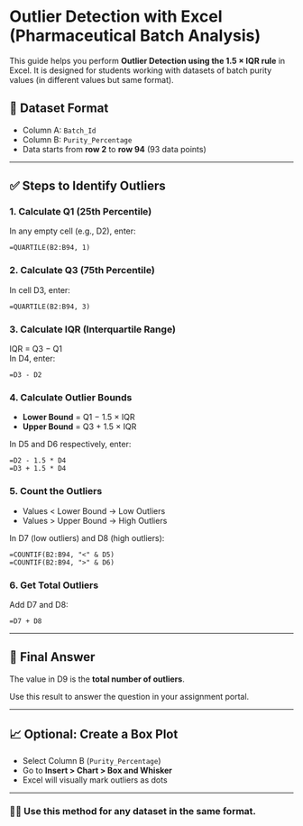 # Outlier Detection with Excel (Pharmaceutical Batch Analysis)

This guide helps you perform **Outlier Detection using the 1.5 × IQR rule** in Excel. It is designed for students working with datasets of batch purity values (in different values but same format).

## 📁 Dataset Format

- Column A: `Batch_Id`
- Column B: `Purity_Percentage`
- Data starts from **row 2** to **row 94** (93 data points)

---

## ✅ Steps to Identify Outliers

### 1. **Calculate Q1 (25th Percentile)**
In any empty cell (e.g., D2), enter:
```
=QUARTILE(B2:B94, 1)
```

### 2. **Calculate Q3 (75th Percentile)**
In cell D3, enter:
```
=QUARTILE(B2:B94, 3)
```

### 3. **Calculate IQR (Interquartile Range)**
IQR = Q3 − Q1  
In D4, enter:
```
=D3 - D2
```

### 4. **Calculate Outlier Bounds**
- **Lower Bound** = Q1 − 1.5 × IQR
- **Upper Bound** = Q3 + 1.5 × IQR

In D5 and D6 respectively, enter:
```
=D2 - 1.5 * D4
=D3 + 1.5 * D4
```

### 5. **Count the Outliers**
- Values < Lower Bound → Low Outliers
- Values > Upper Bound → High Outliers

In D7 (low outliers) and D8 (high outliers):
```
=COUNTIF(B2:B94, "<" & D5)
=COUNTIF(B2:B94, ">" & D6)
```

### 6. **Get Total Outliers**
Add D7 and D8:
```
=D7 + D8
```

---

## 📌 Final Answer

The value in D9 is the **total number of outliers**.

Use this result to answer the question in your assignment portal.

---

## 📈 Optional: Create a Box Plot
- Select Column B (`Purity_Percentage`)
- Go to **Insert > Chart > Box and Whisker**
- Excel will visually mark outliers as dots

---

### 👩‍🔬 Use this method for any dataset in the same format.
